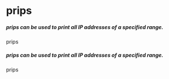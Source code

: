 # prips

##### prips can be used to print all IP addresses of a specified range.

   prips 

##### prips can be used to print all IP addresses of a specified range.

   prips 
